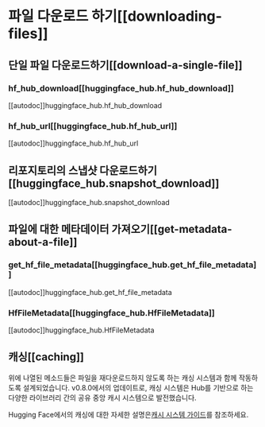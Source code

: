 <!--⚠️ Note that this file is in Markdown but contain specific syntax for our doc-builder (similar to MDX) that may not be
rendered properly in your Markdown viewer.
-->

# 파일 다운로드 하기[[downloading-files]]

## 단일 파일 다운로드하기[[download-a-single-file]]

### hf_hub_download[[huggingface_hub.hf_hub_download]]

[[autodoc]]huggingface_hub.hf_hub_download

### hf_hub_url[[huggingface_hub.hf_hub_url]]

[[autodoc]]huggingface_hub.hf_hub_url

## 리포지토리의 스냅샷 다운로드하기[[huggingface_hub.snapshot_download]]

[[autodoc]]huggingface_hub.snapshot_download

## 파일에 대한 메타데이터 가져오기[[get-metadata-about-a-file]]

### get_hf_file_metadata[[huggingface_hub.get_hf_file_metadata]]

[[autodoc]]huggingface_hub.get_hf_file_metadata

### HfFileMetadata[[huggingface_hub.HfFileMetadata]]

[[autodoc]]huggingface_hub.HfFileMetadata

## 캐싱[[caching]]

위에 나열된 메소드들은 파일을 재다운로드하지 않도록 하는 캐싱 시스템과 함께 작동하도록 설계되었습니다. v0.8.0에서의 업데이트로, 캐싱 시스템은 Hub를 기반으로 하는 다양한 라이브러리 간의 공유 중앙 캐시 시스템으로 발전했습니다.

Hugging Face에서의 캐싱에 대한 자세한 설명은[캐시 시스템 가이드](../guides/manage-cache)를 참조하세요.

